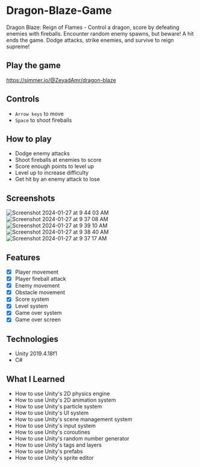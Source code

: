 # Dragon-Blaze-Game

Dragon Blaze: Reign of Flames - Control a dragon, score by defeating enemies with fireballs. Encounter random enemy spawns, but beware! A hit ends the game. Dodge attacks, strike enemies, and survive to reign supreme!

## Play the game

https://simmer.io/@ZeyadAmr/dragon-blaze

## Controls

- `Arrow keys` to move
- `Space` to shoot fireballs

## How to play

- Dodge enemy attacks
- Shoot fireballs at enemies to score
- Score enough points to level up
- Level up to increase difficulty
- Get hit by an enemy attack to lose

## Screenshots
![Screenshot 2024-01-27 at 9 44 03 AM](https://github.com/Zeyad-Amr/Dragon-Blaze-Game/assets/68791488/fe1cabc0-a104-4dc1-bf82-805fcdb37d0f)
![Screenshot 2024-01-27 at 9 37 08 AM](https://github.com/Zeyad-Amr/Dragon-Blaze-Game/assets/68791488/7c1386b1-05c6-4d3f-b706-9362a087d8dd)
![Screenshot 2024-01-27 at 9 39 10 AM](https://github.com/Zeyad-Amr/Dragon-Blaze-Game/assets/68791488/a117b52e-cd3c-41b7-9e9a-bdb634240765)
![Screenshot 2024-01-27 at 9 38 40 AM](https://github.com/Zeyad-Amr/Dragon-Blaze-Game/assets/68791488/6cd0b1dd-bcf5-4ed1-a1cb-641a80ac9d59)
![Screenshot 2024-01-27 at 9 37 17 AM](https://github.com/Zeyad-Amr/Dragon-Blaze-Game/assets/68791488/90c59450-5963-4004-be7a-3cf36f23f46e)

## Features

- [x] Player movement
- [x] Player fireball attack
- [x] Enemy movement
- [x] Obstacle movement
- [x] Score system
- [x] Level system
- [x] Game over system
- [x] Game over screen

## Technologies

- Unity 2019.4.18f1
- C#

## What I Learned

- How to use Unity's 2D physics engine
- How to use Unity's 2D animation system
- How to use Unity's particle system
- How to use Unity's UI system
- How to use Unity's scene management system
- How to use Unity's input system
- How to use Unity's coroutines
- How to use Unity's random number generator
- How to use Unity's tags and layers
- How to use Unity's prefabs
- How to use Unity's sprite editor
